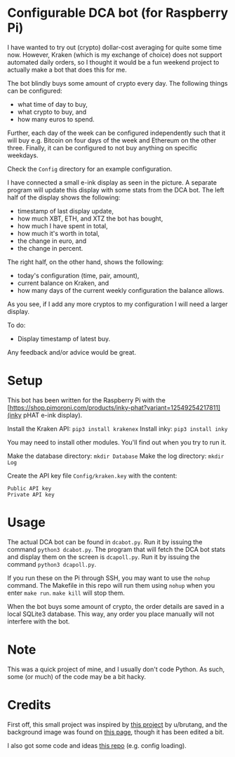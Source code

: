 # Configurable DCA bot (for Raspberry Pi)
I have wanted to try out (crypto) dollar-cost averaging for quite some time now. However, Kraken (which is my exchange of choice) does not support automated daily orders, so I thought it would be a fun weekend project to actually make a bot that does this for me.

The bot blindly buys some amount of crypto every day. The following things can be configured:

* what time of day to buy,
* what crypto to buy, and
* how many euros to spend.

Further, each day of the week can be configured independently such that it will buy e.g. Bitcoin on four days of the week and Ethereum on the other three. Finally, it can be configured to not buy anything on specific weekdays.

Check the ```Config``` directory for an example configuration.

I have connected a small e-ink display as seen in the picture. A separate program will update this display with some stats from the DCA bot. The left half of the display shows the following:

* timestamp of last display update,
* how much XBT, ETH, and XTZ the bot has bought,
* how much I have spent in total,
* how much it's worth in total,
* the change in euro, and
* the change in percent.

The right half, on the other hand, shows the following:

* today's configuration (time, pair, amount),
* current balance on Kraken, and
* how many days of the current weekly configuration the balance allows.

As you see, if I add any more cryptos to my configuration I will need a larger display.

To do:
* Display timestamp of latest buy.

Any feedback and/or advice would be great.

# Setup
This bot has been written for the Raspberry Pi with the [https://shop.pimoroni.com/products/inky-phat?variant=12549254217811](inky pHAT e-ink display).

Install the Kraken API:
```pip3 install krakenex```
Install inky:
```pip3 install inky```

You may need to install other modules. You'll find out when you try to run it.

Make the database directory:
```mkdir Database```
Make the log directory:
```mkdir Log```

Create the API key file ```Config/kraken.key``` with the content:
```
Public API key
Private API key
```

# Usage
The actual DCA bot can be found in ```dcabot.py```. Run it by issuing the command ```python3 dcabot.py```.
The program that will fetch the DCA bot stats and display them on the screen is ```dcapoll.py```. Run it by issuing the command ```python3 dcapoll.py```.

If you run these on the Pi through SSH, you may want to use the ```nohup``` command. The Makefile in this repo will run them using ```nohup``` when you enter ```make run```. ```make kill``` will stop them.

When the bot buys some amount of crypto, the order details are saved in a local SQLite3 database. This way, any order you place manually will not interfere with the bot.

# Note
This was a quick project of mine, and I usually don't code Python. As such, some (or much) of the code may be a bit hacky.

# Credits
First off, this small project was inspired by [this project](https://www.reddit.com/r/CryptoCurrency/comments/d737wg/i_set_up_a_raspberry_pi_trading_bot_with_an_eink/) by u/brutang, and the background image was found on [this page](https://www.electromaker.io/project/view/taking-the-raspberry-pi-inky-phat-to-the-next-level), though it has been edited a bit.

I also got some code and ideas [this repo](https://github.com/Dodo33/btfd-bitcoin-bot) (e.g. config loading).
